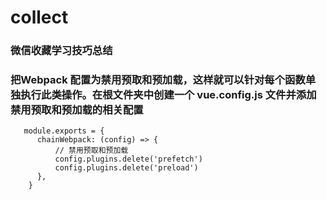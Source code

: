 # collect
### 微信收藏学习技巧总结
### 把Webpack 配置为禁用预取和预加载，这样就可以针对每个函数单独执行此类操作。在根文件夹中创建一个 vue.config.js 文件并添加禁用预取和预加载的相关配置
       module.exports = {
          chainWebpack: (config) => {
              // 禁用预取和预加载
              config.plugins.delete('prefetch')
              config.plugins.delete('preload')
          },
        }  
